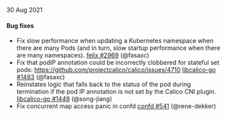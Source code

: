 30 Aug 2021

#### Bug fixes

 - Fix slow performance when updating a Kubernetes namespace when there are many Pods (and in turn, slow startup performance when there are many namespaces). [felix #2969](https://github.com/projectcalico/felix/pull/2969) (@fasaxc)
 - Fix that podIP annotation could be incorrectly clobbered for stateful set pods: https://github.com/projectcalico/calico/issues/4710 [libcalico-go #1483](https://github.com/projectcalico/libcalico-go/pull/1483) (@fasaxc)
 - Reinstates logic that falls back to the status of the pod during termination if the pod IP annotation is not set by the Calico CNI plugin. [libcalico-go #1449](https://github.com/projectcalico/libcalico-go/pull/1449) (@song-jiang)
 - Fix concurrent map access panic in confd [confd #541](https://github.com/projectcalico/confd/pull/541) (@rene-dekker)
